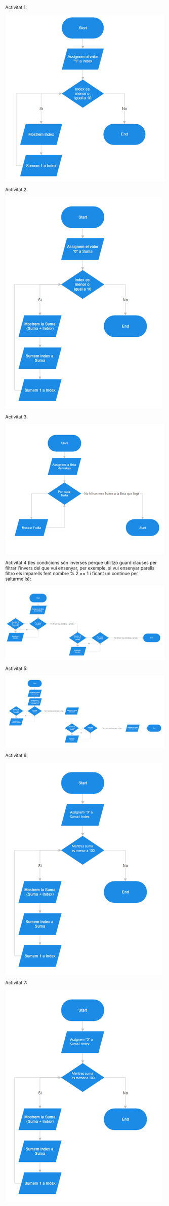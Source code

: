 Activitat 1:

![Activitat1](./Captures/Activitat1.png)

Activitat 2:

![Activitat2](./Captures/Activitat2.png)

Activitat 3:

![Activitat3](./Captures/Activitat3.png)

Activitat 4 (les condicions són inverses perque utilitzo guard clauses per filtrar l'invers del que vui ensenyar, per exemple, si vui ensenyar parells filtro els imparells fent nombre % 2 == 1 i ficant un continue per saltarme'ls):

![Activitat4](./Captures/Activitat4.png)

Activitat 5:

![Activitat5](./Captures/Activitat5.png)

Activitat 6:

![Activitat6](./Captures/Activitat6.png)

Activitat 7:

![Activitat6](./Captures/Activitat6.png)